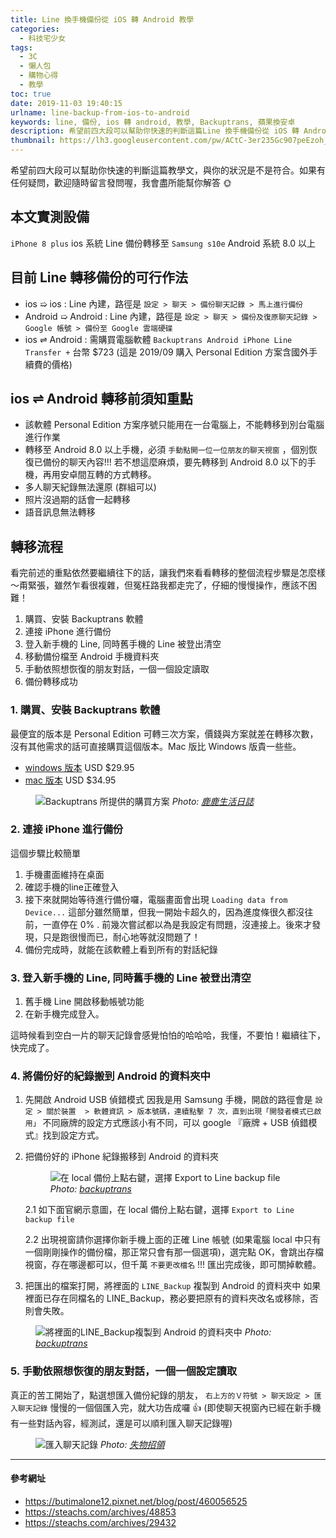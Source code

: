 ```yaml
---
title: Line 換手機備份從 iOS 轉 Android 教學
categories:
  - 科技宅少女
tags:
  - 3C
  - 懶人包
  - 購物心得
  - 教學
toc: true
date: 2019-11-03 19:40:15
urlname: line-backup-from-ios-to-android
keywords: line, 備份, ios 轉 android, 教學, Backuptrans, 蘋果換安卓
description: 希望前四大段可以幫助你快速的判斷這篇Line 換手機備份從 iOS 轉 Android 教學文，與你的狀況是不是符合。如果有任何疑問，歡迎隨時留言發問喔，我會盡所能幫你解答 🌞
thumbnail: https://lh3.googleusercontent.com/pw/ACtC-3er235Gc907peEzoh_YGTC3aOUpC9JEPrVKVi6K26u2PmWRm4DJ5a1Rs5iWqhRjgkWw2fbVl3EYBqo4aOHiytdgccBkxopPeF3XheygIHzTH9-Z-b3fSKAmXFrxP7_x9V-qY3ks_Y2ZL_P4vY9h1g=w1334-h750-no?authuser=1
---
```


希望前四大段可以幫助你快速的判斷這篇教學文，與你的狀況是不是符合。如果有任何疑問，歡迎隨時留言發問喔，我會盡所能幫你解答 🌞

## 本文實測設備
`iPhone 8 plus` ios 系統 Line 備份轉移至 `Samsung s10e` Android 系統 8.0 以上

## 目前 Line 轉移備份的可行作法
- ios ➯ ios : Line 內建，路徑是 `設定 > 聊天 > 備份聊天記錄 > 馬上進行備份`
- Android ➯ Android : Line 內建，路徑是 `設定 > 聊天 > 備份及復原聊天記錄 > Google 帳號 > 備份至 Google 雲端硬碟` 
- ios ⇌ Android : 需購買電腦軟體 `Backuptrans Android iPhone Line Transfer +` 
台幣 $723 (這是 2019/09 購入 Personal Edition 方案含國外手續費的價格) 

## ios ⇌ Android 轉移前須知重點<!-- more -->
- 該軟體 Personal Edition 方案序號只能用在一台電腦上，不能轉移到別台電腦進行作業
- 轉移至 Android 8.0 以上手機，必須 `手動點開一位一位朋友的聊天視窗` ，個別恢復已備份的聊天內容!!! 若不想這麼麻煩，要先轉移到 Android 8.0 以下的手機，再用安卓間互轉的方式轉移。
- 多人聊天紀錄無法還原 (群組可以)
- 照片沒過期的話會一起轉移
- 語音訊息無法轉移

## 轉移流程
看完前述的重點依然要繼續往下的話，讓我們來看看轉移的整個流程步驟是怎麼樣～甭緊張，雖然乍看很複雜，但冤枉路我都走完了，仔細的慢慢操作，應該不困難！

1. 購買、安裝 Backuptrans 軟體
2. 連接 iPhone 進行備份
3. 登入新手機的 Line, 同時舊手機的 Line 被登出清空
4. 移動備份檔至 Android 手機資料夾
5. 手動依照想恢復的朋友對話，一個一個設定讀取
6. 備份轉移成功

### 1. 購買、安裝 Backuptrans 軟體
最便宜的版本是 Personal Edition 可轉三次方案，價錢與方案就差在轉移次數，沒有其他需求的話可直接購買這個版本。Mac 版比 Windows 版貴一些些。

- [windows 版本](https://www.backuptrans.com/android-iphone-line-transfer-plus.html) USD $29.95
- [mac 版本](https://www.backuptrans.com/android-iphone-line-transfer-plus-for-mac.html) USD $34.95

<figure>
  <img src="https://drive.google.com/uc?view&id=1zvCtBLh0NcQZhOSdGNP_y4mBZ5zQuRnr" alt="Backuptrans 所提供的購買方案"/>
  <cite>Photo: <a target="_blank" href="https://www.vaginamuseum.co.uk/">鹿鹿生活日誌</a></cite>
</figure>

### 2. 連接 iPhone 進行備份
這個步驟比較簡單
1. 手機畫面維持在桌面
2. 確認手機的line正確登入
3. 接下來就開始等待進行備份囉，電腦畫面會出現 `Loading data from Device...` 
這部分雖然簡單，但我一開始卡超久的，因為進度條很久都沒往前，一直停在 0% . 前幾次嘗試都以為是我設定有問題，沒連接上。後來才發現，只是跑很慢而已，耐心地等就沒問題了！
4. 備份完成時，就能在該軟體上看到所有的對話紀錄

### 3. 登入新手機的 Line, 同時舊手機的 Line 被登出清空
1. 舊手機 Line 開啟移動帳號功能
2. 在新手機完成登入。

這時候看到空白一片的聊天記錄會感覺怕怕的哈哈哈，我懂，不要怕！繼續往下，快完成了。

### 4. 將備份好的紀錄搬到 Android 的資料夾中
1. 先開啟 Android USB 偵錯模式
因我是用 Samsung 手機，開啟的路徑會是 `設定 > 關於裝置  > 軟體資訊 > 版本號碼，連續點擊 7 次，直到出現「開發者模式已啟用」`
不同廠牌的設定方式應該小有不同，可以 google 『廠牌 + USB 偵錯模式』找到設定方式。

2. 把備份好的 iPhone 紀錄搬移到 Android 的資料夾
    <figure>
      <img src="https://lh3.googleusercontent.com/pw/ACtC-3d-MfYZSG6yP6fhRMdzeHfoyBr9cvs0H7y_Er8BC5yCy6smQS5fsx67PGquMJCWPXzjHasZXEwSj5D3LpgR9E5xIBayjU8zRAYQ2cv1L6x9zQ9JvJ87loHnt7dykOKq77dPevcHIqdNSfEYZiZ3gw=w680-h483-no?authuser=1" alt="在 local 備份上點右鍵，選擇 Export to Line backup file"/>
      <cite>Photo: <a target="_blank" href="https://www.backuptrans.com/tutorial/transfer-line-chats-manually-for-android.html">backuptrans</a></cite>
    </figure>

    2.1 如下面官網示意圖，在 local 備份上點右鍵，選擇 `Export to Line backup file`

    2.2 出現視窗請你選擇你新手機上面的正確 Line 帳號 (如果電腦 local 中只有一個剛剛操作的備份檔，那正常只會有那一個選項)，選完點 OK，會跳出存檔視窗，存在哪邊都可以，但千萬 `不要更改檔名` !!! 匯出完成後，即可關掉軟體。

3. 把匯出的檔案打開，將裡面的 `LINE_Backup` 複製到 Android 的資料夾中
如果裡面已存在同檔名的 LINE_Backup，務必要把原有的資料夾改名或移除，否則會失敗。

<figure>
      <img src="https://lh3.googleusercontent.com/pw/ACtC-3f7UYnF1x4kAHS-P6U4XcjBu6nyomzs5g2IxeBkVmAROprWbKnwzAU8Di3GuWGztaaKJIasoVfeo0Aw-UVelFH5pv0xUbth1xAUTjhbWWC9G2fkxlixW5bkLWoxZwtCJpgaEFVZEWki1WVRuE256Q=w680-h514-no?authuser=1" alt="將裡面的LINE_Backup複製到 Android 的資料夾中"/>
      <cite>Photo: <a target="_blank" href="https://www.backuptrans.com/tutorial/transfer-line-chats-manually-for-android.html">backuptrans</a></cite>
</figure>

### 5. 手動依照想恢復的朋友對話，一個一個設定讀取
真正的苦工開始了，點選想匯入備份紀錄的朋友， `右上方的Ｖ符號 > 聊天設定 > 匯入聊天記錄` 慢慢的一個個匯入完，就大功告成囉 :+1: (即使聊天視窗內已經在新手機有一些對話內容，經測試，還是可以順利匯入聊天記錄喔)

<figure>
      <img src="https://lh3.googleusercontent.com/pw/ACtC-3coIxydbdrGyZGHzHy9CVTBaNI0Qiomzsx1bMtIMcUUpc11wMefvtglAPwCXgeytFfAktGqmG1YWyw5ixpeT5Jcw3ucFT01yNeVUUmpsCaD1On1jV-0JJ5bsnr5-vOG4iGu883OYgEerXEHQdcBUg=s600-no?authuser=1" alt="匯入聊天記錄"/>
      <cite>Photo: <a target="_blank" href="https://butimalone12.pixnet.net/blog/post/460056525">失物招領</a></cite>
</figure>

---

#### 參考網址
- https://butimalone12.pixnet.net/blog/post/460056525
- https://steachs.com/archives/48853
- https://steachs.com/archives/29432